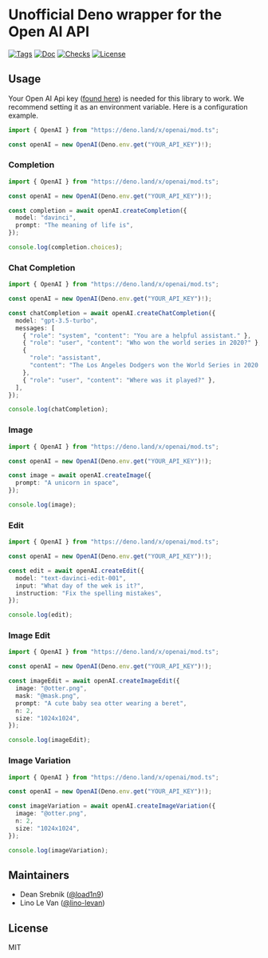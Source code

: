 # Unofficial Deno wrapper for the Open AI API

[![Tags](https://img.shields.io/github/release/load1n9/openai)](https://github.com/load1n9/openai/releases)
[![Doc](https://doc.deno.land/badge.svg)](https://doc.deno.land/https/deno.land/x/openai/mod.ts)
[![Checks](https://github.com/load1n9/openai/actions/workflows/ci.yml/badge.svg)](https://github.com/load1n9/openai/actions/workflows/ci.yml)
[![License](https://img.shields.io/github/license/load1n9/openai)](https://github.com/load1n9/openai/blob/master/LICENSE)

## Usage

Your Open AI Api key ([found here](https://beta.openai.com/account/api-keys)) is
needed for this library to work. We recommend setting it as an environment
variable. Here is a configuration example.

```ts
import { OpenAI } from "https://deno.land/x/openai/mod.ts";

const openAI = new OpenAI(Deno.env.get("YOUR_API_KEY")!);
```

### Completion

```ts
import { OpenAI } from "https://deno.land/x/openai/mod.ts";

const openAI = new OpenAI(Deno.env.get("YOUR_API_KEY")!);

const completion = await openAI.createCompletion({
  model: "davinci",
  prompt: "The meaning of life is",
});

console.log(completion.choices);
```

### Chat Completion

```ts
import { OpenAI } from "https://deno.land/x/openai/mod.ts";

const openAI = new OpenAI(Deno.env.get("YOUR_API_KEY")!);

const chatCompletion = await openAI.createChatCompletion({
  model: "gpt-3.5-turbo",
  messages: [
    { "role": "system", "content": "You are a helpful assistant." },
    { "role": "user", "content": "Who won the world series in 2020?" },
    {
      "role": "assistant",
      "content": "The Los Angeles Dodgers won the World Series in 2020.",
    },
    { "role": "user", "content": "Where was it played?" },
  ],
});

console.log(chatCompletion);
```

### Image

```ts
import { OpenAI } from "https://deno.land/x/openai/mod.ts";

const openAI = new OpenAI(Deno.env.get("YOUR_API_KEY")!);

const image = await openAI.createImage({
  prompt: "A unicorn in space",
});

console.log(image);
```

### Edit

```ts
import { OpenAI } from "https://deno.land/x/openai/mod.ts";

const openAI = new OpenAI(Deno.env.get("YOUR_API_KEY")!);

const edit = await openAI.createEdit({
  model: "text-davinci-edit-001",
  input: "What day of the wek is it?",
  instruction: "Fix the spelling mistakes",
});

console.log(edit);
```

### Image Edit

```ts
import { OpenAI } from "https://deno.land/x/openai/mod.ts";

const openAI = new OpenAI(Deno.env.get("YOUR_API_KEY")!);

const imageEdit = await openAI.createImageEdit({
  image: "@otter.png",
  mask: "@mask.png",
  prompt: "A cute baby sea otter wearing a beret",
  n: 2,
  size: "1024x1024",
});

console.log(imageEdit);
```

### Image Variation

```ts
import { OpenAI } from "https://deno.land/x/openai/mod.ts";

const openAI = new OpenAI(Deno.env.get("YOUR_API_KEY")!);

const imageVariation = await openAI.createImageVariation({
  image: "@otter.png",
  n: 2,
  size: "1024x1024",
});

console.log(imageVariation);
```

## Maintainers

- Dean Srebnik ([@load1n9](https://github.com/load1n9))
- Lino Le Van ([@lino-levan](https://github.com/lino-levan))

## License

MIT
